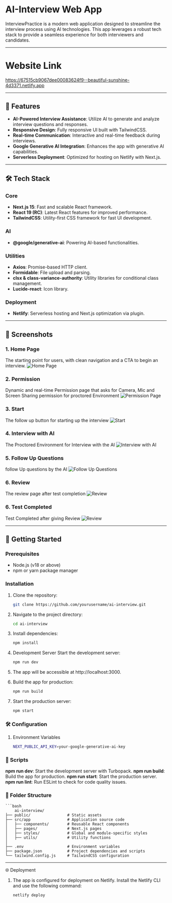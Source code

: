 # AI-Interview Web App

InterviewPractice is a modern web application designed to streamline the interview process using AI technologies. This app leverages a robust tech stack to provide a seamless experience for both interviewers and candidates.

---
# Website Link 
https://67515cb9067dee00083624f9--beautiful-sunshine-4d3371.netlify.app

---
## 🚀 Features
- **AI-Powered Interview Assistance**: Utilize AI to generate and analyze interview questions and responses.
- **Responsive Design**: Fully responsive UI built with TailwindCSS.
- **Real-time Communication**: Interactive and real-time feedback during interviews.
- **Google Generative AI Integration**: Enhances the app with generative AI capabilities.
- **Serverless Deployment**: Optimized for hosting on Netlify with Next.js.

---

## 🛠️ Tech Stack
### Core
- **Next.js 15**: Fast and scalable React framework.
- **React 19 (RC)**: Latest React features for improved performance.
- **TailwindCSS**: Utility-first CSS framework for fast UI development.

### AI
- **@google/generative-ai**: Powering AI-based functionalities.

### Utilities
- **Axios**: Promise-based HTTP client.
- **Formidable**: File upload and parsing.
- **clsx & class-variance-authority**: Utility libraries for conditional class management.
- **Lucide-react**: Icon library.

### Deployment
- **Netlify**: Serverless hosting and Next.js optimization via plugin.

---

## 📸 Screenshots

### 1. **Home Page**
The starting point for users, with clean navigation and a CTA to begin an interview.
![Home Page](./public/Screenshots/Home.png)

### 2. **Permission**
Dynamic and real-time Permission page that asks for Camera, Mic and Screen Sharing permission for proctored Environment
![Permission Page](./public/Screenshots/Permission.png)

### 3. **Start**
The follow up button for starting up the interview
![Start](./public/Screenshots/Start%20interview.png)

### 4. **Interview with AI**
The Proctored Environment for Interview with the AI
![Interview with AI](./public/Screenshots/AI%20interview.png)

### 5. **Follow Up Questions**
follow Up questions by the AI
![Follow Up Questions](./public/Screenshots/Screenshot%202024-12-05%20223430.png)

### 6. **Review**
The review page after test completion 
![Review](./public/Screenshots/Review.png)

### 6. **Test Completed**
Test Completed after giving Review 
![Review](./public/Screenshots/Test%20completed.png)


---

## 🚀 Getting Started

### Prerequisites
- Node.js (v18 or above)
- npm or yarn package manager

### Installation
1. Clone the repository:
   ```bash
   git clone https://github.com/yourusername/ai-interview.git

2. Navigate to the project directory:
   ```bash
   cd ai-interview

3. Install dependencies:
   ```bash
   npm install

4. Development Server
    Start the development server:
   ```bash
   npm run dev

5. The app will be accessible at http://localhost:3000.

6. Build the app for production:
    ```bash
   npm run build

7. Start the production server:
    ```bash
   npm start
   
### 🛠️ Configuration

1. Environment Variables
    ```bash
    NEXT_PUBLIC_API_KEY=your-google-generative-ai-key

### 📝 Scripts
**npm run dev**: Start the development server with Turbopack.
**npm run build**: Build the app for production.
**npm run start**: Start the production server.
**npm run lint**: Run ESLint to check for code quality issues.

### 📂 Folder Structure
    ```bash
        ai-interview/
    ├── public/                # Static assets
    ├── src/app                # Application source code
    │   ├── components/        # Reusable React components
    │   ├── pages/             # Next.js pages
    │   ├── styles/            # Global and module-specific styles
    │   ├── utils/             # Utility functions
    │     
    ├── .env                   # Environment variables
    ├── package.json           # Project dependencies and scripts
    └── tailwind.config.js     # TailwindCSS configuration

----------------------------------


🌐 Deployment
1. The app is configured for deployment on Netlify. Install the Netlify CLI and use the following command:
    ```bash
    netlify deploy
